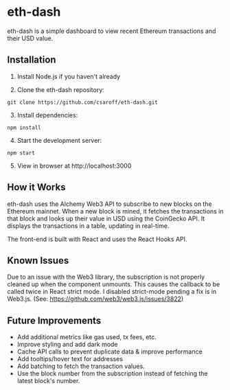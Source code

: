 # eth-dash

eth-dash is a simple dashboard to view recent Ethereum transactions and their USD value.

## Installation

1. Install Node.js if you haven't already

2. Clone the eth-dash repository:

`git clone https://github.com/csaroff/eth-dash.git`

3. Install dependencies:

`npm install`

4. Start the development server:

`npm start`

5. View in browser at http://localhost:3000

## How it Works

eth-dash uses the Alchemy Web3 API to subscribe to new blocks on the Ethereum mainnet. When a new block is mined, it fetches the transactions in that block and looks up their value in USD using the CoinGecko API. It displays the transactions in a table, updating in real-time.

The front-end is built with React and uses the React Hooks API.

## Known Issues

Due to an issue with the Web3 library, the subscription is not properly cleaned up when the component unmounts. This causes the callback to be called twice in React strict mode. I disabled strict-mode pending a fix is in Web3.js.
(See: https://github.com/web3/web3.js/issues/3822)

## Future Improvements

- Add additional metrics like gas used, tx fees, etc.
- Improve styling and add dark mode
- Cache API calls to prevent duplicate data & improve performance
- Add tooltips/hover text for addresses
- Add batching to fetch the transaction values.
- Use the block number from the subscription instead of fetching the latest block's number.

